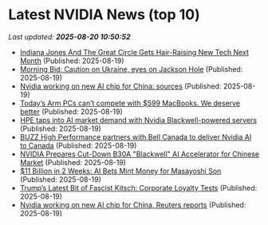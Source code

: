 # Latest NVIDIA News (top 10)
_Last updated: **2025-08-20 10:50:52**_

- [Indiana Jones And The Great Circle Gets Hair-Raising New Tech Next Month](https://www.gamespot.com/articles/indiana-jones-and-the-great-circle-gets-hair-raising-new-tech-next-month/1100-6534058/) (Published: 2025-08-19)
- [Morning Bid: Caution on Ukraine, eyes on Jackson Hole](https://finance.yahoo.com/news/morning-bid-caution-ukraine-eyes-103823582.html) (Published: 2025-08-19)
- [Nvidia working on new AI chip for China: sources](https://finance.yahoo.com/video/nvidia-working-ai-chip-china-103203184.html) (Published: 2025-08-19)
- [Today’s Arm PCs can’t compete with $599 MacBooks. We deserve better](https://www.pcworld.com/article/2879716/todays-arm-pcs-cant-compete-with-599-macbooks-we-deserve-better.html) (Published: 2025-08-19)
- [HPE taps into AI market demand with Nvidia Blackwell-powered servers](https://www.computerweekly.com/news/366629633/HPE-taps-into-AI-market-demand-with-Nvidia-Blackwell-powered-servers) (Published: 2025-08-19)
- [BUZZ High Performance partners with Bell Canada to deliver Nvidia AI to Canada](https://thefly.com/permalinks/entry.php/id4185412/HIVE;NVDA-BUZZ-High-Performance-partners-with-Bell-Canada-to-deliver-Nvidia-AI-to-Canada) (Published: 2025-08-19)
- [NVIDIA Prepares Cut-Down B30A "Blackwell" AI Accelerator for Chinese Market](https://www.techpowerup.com/340068/nvidia-prepares-cut-down-b30a-blackwell-ai-accelerator-for-chinese-market) (Published: 2025-08-19)
- [$11 Billion in 2 Weeks: AI Bets Mint Money for Masayoshi Son](https://gizmodo.com/11-billion-in-2-weeks-ai-bets-mint-money-for-masayoshi-son-2000643611) (Published: 2025-08-19)
- [Trump’s Latest Bit of Fascist Kitsch: Corporate Loyalty Tests](https://newrepublic.com/article/199239/trump-fascist-corporate-loyalty-tests) (Published: 2025-08-19)
- [Nvidia working on new AI chip for China, Reuters reports](https://thefly.com/permalinks/entry.php/id4185380/NVDA-Nvidia-working-on-new-AI-chip-for-China-Reuters-reports) (Published: 2025-08-19)
